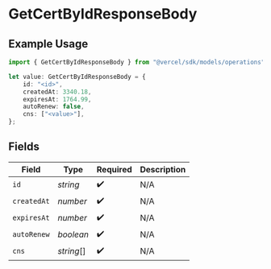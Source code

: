 # GetCertByIdResponseBody

## Example Usage

```typescript
import { GetCertByIdResponseBody } from "@vercel/sdk/models/operations";

let value: GetCertByIdResponseBody = {
    id: "<id>",
    createdAt: 3340.18,
    expiresAt: 1764.99,
    autoRenew: false,
    cns: ["<value>"],
};
```

## Fields

| Field              | Type               | Required           | Description        |
| ------------------ | ------------------ | ------------------ | ------------------ |
| `id`               | *string*           | :heavy_check_mark: | N/A                |
| `createdAt`        | *number*           | :heavy_check_mark: | N/A                |
| `expiresAt`        | *number*           | :heavy_check_mark: | N/A                |
| `autoRenew`        | *boolean*          | :heavy_check_mark: | N/A                |
| `cns`              | *string*[]         | :heavy_check_mark: | N/A                |